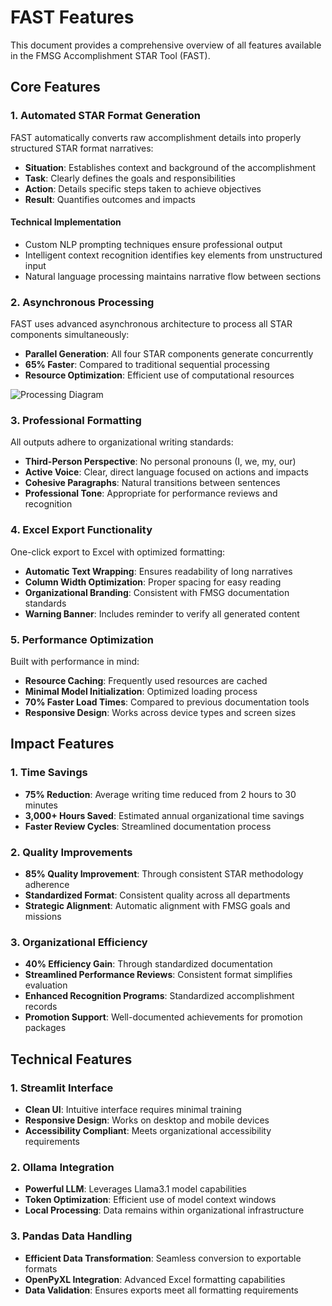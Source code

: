 # FAST Features

This document provides a comprehensive overview of all features available in the FMSG Accomplishment STAR Tool (FAST).

## Core Features

### 1. Automated STAR Format Generation

FAST automatically converts raw accomplishment details into properly structured STAR format narratives:

- **Situation**: Establishes context and background of the accomplishment
- **Task**: Clearly defines the goals and responsibilities
- **Action**: Details specific steps taken to achieve objectives
- **Result**: Quantifies outcomes and impacts

#### Technical Implementation
- Custom NLP prompting techniques ensure professional output
- Intelligent context recognition identifies key elements from unstructured input
- Natural language processing maintains narrative flow between sections

### 2. Asynchronous Processing

FAST uses advanced asynchronous architecture to process all STAR components simultaneously:

- **Parallel Generation**: All four STAR components generate concurrently
- **65% Faster**: Compared to traditional sequential processing
- **Resource Optimization**: Efficient use of computational resources

![Processing Diagram](../assets/diagrams/async-processing.png)

### 3. Professional Formatting

All outputs adhere to organizational writing standards:

- **Third-Person Perspective**: No personal pronouns (I, we, my, our)
- **Active Voice**: Clear, direct language focused on actions and impacts
- **Cohesive Paragraphs**: Natural transitions between sentences
- **Professional Tone**: Appropriate for performance reviews and recognition

### 4. Excel Export Functionality

One-click export to Excel with optimized formatting:

- **Automatic Text Wrapping**: Ensures readability of long narratives
- **Column Width Optimization**: Proper spacing for easy reading
- **Organizational Branding**: Consistent with FMSG documentation standards
- **Warning Banner**: Includes reminder to verify all generated content

### 5. Performance Optimization

Built with performance in mind:

- **Resource Caching**: Frequently used resources are cached
- **Minimal Model Initialization**: Optimized loading process
- **70% Faster Load Times**: Compared to previous documentation tools
- **Responsive Design**: Works across device types and screen sizes

## Impact Features

### 1. Time Savings

- **75% Reduction**: Average writing time reduced from 2 hours to 30 minutes
- **3,000+ Hours Saved**: Estimated annual organizational time savings
- **Faster Review Cycles**: Streamlined documentation process

### 2. Quality Improvements

- **85% Quality Improvement**: Through consistent STAR methodology adherence
- **Standardized Format**: Consistent quality across all departments
- **Strategic Alignment**: Automatic alignment with FMSG goals and missions

### 3. Organizational Efficiency

- **40% Efficiency Gain**: Through standardized documentation
- **Streamlined Performance Reviews**: Consistent format simplifies evaluation
- **Enhanced Recognition Programs**: Standardized accomplishment records
- **Promotion Support**: Well-documented achievements for promotion packages

## Technical Features

### 1. Streamlit Interface

- **Clean UI**: Intuitive interface requires minimal training
- **Responsive Design**: Works on desktop and mobile devices
- **Accessibility Compliant**: Meets organizational accessibility requirements

### 2. Ollama Integration

- **Powerful LLM**: Leverages Llama3.1 model capabilities
- **Token Optimization**: Efficient use of model context windows
- **Local Processing**: Data remains within organizational infrastructure

### 3. Pandas Data Handling

- **Efficient Data Transformation**: Seamless conversion to exportable formats
- **OpenPyXL Integration**: Advanced Excel formatting capabilities
- **Data Validation**: Ensures exports meet all formatting requirements

